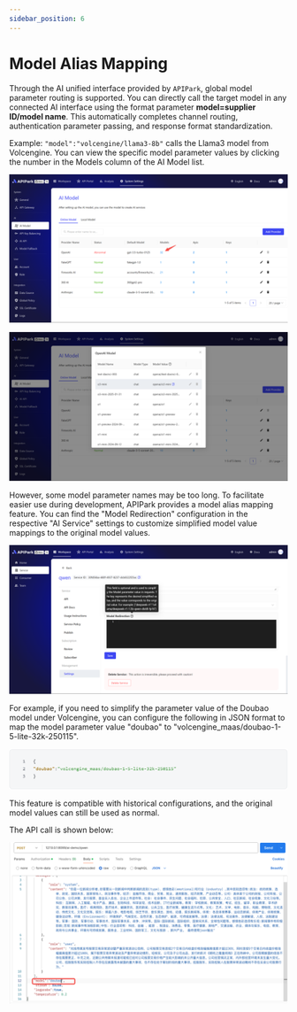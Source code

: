 ```yaml
---
sidebar_position: 6
---
```


# Model Alias Mapping

Through the AI unified interface provided by `APIPark`, global model parameter routing is supported. You can directly call the target model in any connected AI interface using the format parameter **model=supplier ID/model name**. This automatically completes channel routing, authentication parameter passing, and response format standardization.

Example: `"model":"volcengine/llama3-8b"` calls the Llama3 model from Volcengine. You can view the specific model parameter values by clicking the number in the Models column of the AI Model list.

![](images/2025-04-10/440705fa8148789ea10d3e70bd8e2055832cda3a4802641944e25bb420d7a324.png)  

![](images/2025-04-10/6c30bfb5519f96df0bf758ab4d008f68a16128e0ddd23d2d9d96b3a1f033ba60.png)  

However, some model parameter names may be too long. To facilitate easier use during development, APIPark provides a model alias mapping feature. You can find the "Model Redirection" configuration in the respective "AI Service" settings to customize simplified model value mappings to the original model values.

![](images/2025-04-10/887d179822a1e5081d175613929dd64b53593eb60c8ea6a736202fdd217cb47b.png)  

For example, if you need to simplify the parameter value of the Doubao model under Volcengine, you can configure the following in JSON format to map the model parameter value "doubao" to "volcengine_maas/doubao-1-5-lite-32k-250115".

![](images/2025-04-10/3c7216b1595d2e5e623dfe2abe94a1950d0f002922dc22db4cd52fffadf6b60d.png)  

This feature is compatible with historical configurations, and the original model values can still be used as normal.

The API call is shown below:

![](images/2025-04-10/61b6dda540bee4c392c52b5b58c86a077da2ff5ed1ee99ac63b1353a5a696d0b.png)  